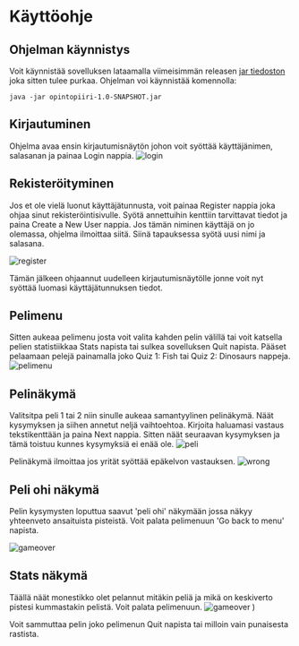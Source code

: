 # Käyttöohje

## Ohjelman käynnistys
Voit käynnistää sovelluksen lataamalla viimeisimmän releasen [jar tiedoston](https://github.com/sanikemppainen/ot-harjoitustyo/releases/tag/final) joka sitten tulee purkaa.
Ohjelman voi käynnistää komennolla:
```
java -jar opintopiiri-1.0-SNAPSHOT.jar
```
## Kirjautuminen 
Ohjelma avaa ensin kirjautumisnäytön johon voit syöttää käyttäjänimen, salasanan ja painaa Login nappia.
![login](https://user-images.githubusercontent.com/80842633/117018156-ecd43b80-acfc-11eb-9fb7-2989c09f12e5.png)

## Rekisteröityminen
Jos et ole vielä luonut käyttäjätunnusta, voit painaa Register nappia joka ohjaa sinut rekisteröintisivulle.
Syötä annettuihin kenttiin tarvittavat tiedot ja paina Create a New User nappia. Jos tämän niminen käyttäjä on jo olemassa, ohjelma ilmoittaa siitä.
Siinä tapauksessa syötä uusi nimi ja salasana.

![register](https://user-images.githubusercontent.com/80842633/117018180-f2ca1c80-acfc-11eb-8bb9-96b4cbbd3358.png)

Tämän jälkeen ohjaannut uudelleen kirjautumisnäytölle jonne voit nyt syöttää luomasi käyttäjätunnuksen tiedot.

## Pelimenu
Sitten aukeaa pelimenu josta voit valita kahden pelin välillä tai voit katsella pelien statistiikkaa Stats napista tai sulkea sovelluksen Quit napista.
Pääset pelaamaan pelejä painamalla joko Quiz 1: Fish tai Quiz 2: Dinosaurs nappeja. 
![pelimenu](https://user-images.githubusercontent.com/80842633/117018208-f78ed080-acfc-11eb-8136-e1af997ad38f.png)

## Pelinäkymä
Valitsitpa peli 1 tai 2 niin sinulle aukeaa samantyylinen pelinäkymä. Näät kysymyksen ja siihen annetut neljä vaihtoehtoa. Kirjoita haluamasi vastaus tekstikenttään ja paina Next nappia.
Sitten näät seuraavan kysymyksen ja tämä toistuu kunnes kysymyksiä ei enää ole. 
![peli](https://user-images.githubusercontent.com/80842633/117018244-fe1d4800-acfc-11eb-8a56-4d836fdd6235.png)

Pelinäkymä ilmoittaa jos yrität syöttää epäkelvon vastauksen.
![wrong](https://user-images.githubusercontent.com/80842633/117018258-01b0cf00-acfd-11eb-8b7d-d4cf8c87027a.png)


## Peli ohi näkymä
Pelin kysymysten loputtua saavut 'peli ohi' näkymään jossa näkyy yhteenveto ansaituista pisteistä. Voit palata pelimenuun 'Go back to menu' napista. 

![gameover](https://user-images.githubusercontent.com/80842633/117018309-0c6b6400-acfd-11eb-9f04-3a178e77f9a3.png)

## Stats näkymä
Täällä näät monestikko olet pelannut mitäkin peliä ja mikä on keskiverto pistesi kummastakin pelistä. Voit palata pelimenuun.
![gameover](https://user-images.githubusercontent.com/80842633/118287530-329eba00-b4dc-11eb-987b-985a3953a0d5.png)
)

Voit sammuttaa pelin joko pelimenun Quit napista tai milloin vain punaisesta rastista. 
